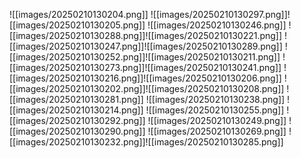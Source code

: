 ![[images/20250210130204.png]]
![[images/20250210130297.png]]![[images/20250210130205.png]]
![[images/20250210130246.png]]
![[images/20250210130288.png]]![[images/20250210130221.png]]
![[images/20250210130247.png]]![[images/20250210130289.png]]
![[images/20250210130252.png]]![[images/20250210130211.png]]
![[images/20250210130273.png]]![[images/20250210130241.png]]
![[images/20250210130216.png]]![[images/20250210130206.png]]
![[images/20250210130202.png]]![[images/20250210130208.png]]
![[images/20250210130281.png]]
![[images/20250210130238.png]]
![[images/20250210130214.png]]
![[images/20250210130255.png]]
![[images/20250210130292.png]]
![[images/20250210130249.png]]
![[images/20250210130290.png]]
![[images/20250210130269.png]]
![[images/20250210130232.png]]![[images/20250210130285.png]]